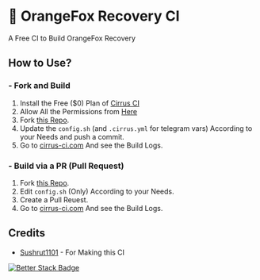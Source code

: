 # 🦊 OrangeFox Recovery CI
A Free CI to Build OrangeFox Recovery

## How to Use?
### - Fork and Build

1. Install the Free ($0) Plan of [Cirrus CI](https://github.com/marketplace/cirrus-ci)
2. Allow All the Permissions from [Here](https://github.com/apps/cirrus-ci/installations/new)
3. Fork [this Repo](https://github.com/OrangeFoxRecovery/OrangeFox-CI.git).
4. Update the ```config.sh``` (and ```.cirrus.yml``` for telegram vars) According to your Needs and push a commit.
5. Go to [cirrus-ci.com](https://cirrus-ci.com) And see the Build Logs.

### - Build via a PR (Pull Request)
1. Fork [this Repo](https://github.com/OrangeFoxRecovery/OrangeFox-CI.git).
2. Edit ```config.sh``` (Only) According to your Needs.
3. Create a Pull Reuest.
4. Go to [cirrus-ci.com](https://cirrus-ci.com) And see the Build Logs.

## Credits
- [Sushrut1101](https://github.com/Sushrut1101) - For Making this CI

[![Better Stack Badge](https://uptime.betterstack.com/status-badges/v3/monitor/xc6m.svg)](https://uptime.betterstack.com/?utm_source=status_badge)
